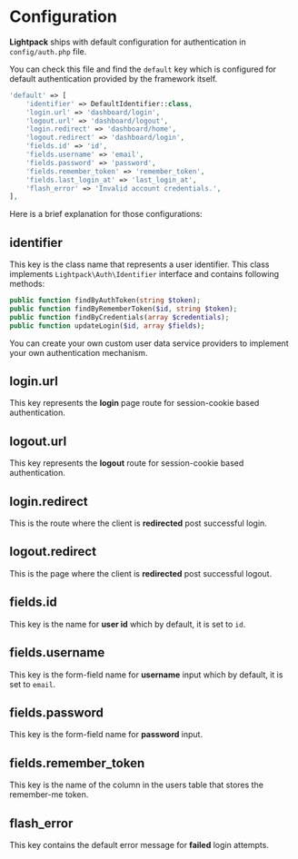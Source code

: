 # Configuration

**Lightpack** ships with default configuration for authentication in `config/auth.php` file.

You can check this file and find the `default` key which is configured for default authentication provided
by the framework itself.

```php
'default' => [
    'identifier' => DefaultIdentifier::class,
    'login.url' => 'dashboard/login',
    'logout.url' => 'dashboard/logout',
    'login.redirect' => 'dashboard/home',
    'logout.redirect' => 'dashboard/login',
    'fields.id' => 'id',
    'fields.username' => 'email',
    'fields.password' => 'password',
    'fields.remember_token' => 'remember_token',
    'fields.last_login_at' => 'last_login_at',
    'flash_error' => 'Invalid account credentials.',
],
```

Here is a brief explanation for those configurations:

## identifier

This key is the class name that represents a user identifier. This class implements `Lightpack\Auth\Identifier` interface and contains following methods:

```php
public function findByAuthToken(string $token);
public function findByRememberToken($id, string $token);
public function findByCredentials(array $credentials);
public function updateLogin($id, array $fields);
```

You can create your own custom user data service providers to implement your own authentication mechanism.

## login.url

This key represents the **login** page route for session-cookie based authentication. 

## logout.url

This key represents the **logout** route for session-cookie based authentication. 

## login.redirect

This is the route where the client is **redirected** post successful login.

## logout.redirect

This is the page where the client is **redirected** post successful logout.

## fields.id

This key is the name for **user id** which by default, it is set to `id`.

## fields.username

This key is the form-field name for **username** input which by default, it is set to `email`.

## fields.password

This key is the form-field name for **password** input.

## fields.remember_token

This key is the name of the column in the users table that stores the remember-me token.

## flash_error

This key contains the default error message for **failed** login attempts.